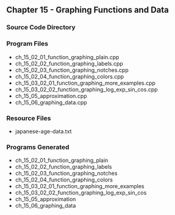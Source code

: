 ## Chapter 15 - Graphing Functions and Data
### Source Code Directory

### Program Files
* ch\_15\_02\_01\_function\_graphing\_plain.cpp
* ch\_15\_02\_02\_function\_graphing\_labels.cpp
* ch\_15\_02\_03\_function\_graphing\_notches.cpp
* ch\_15\_02\_04\_function\_graphing\_colors.cpp
* ch\_15\_03\_02\_01\_function\_graphing\_more\_examples.cpp
* ch\_15\_03\_02\_02\_function\_graphing\_log\_exp\_sin\_cos.cpp
* ch\_15\_05\_approximation.cpp
* ch\_15\_06\_graphing\_data.cpp 

### Resource Files
* japanese-age-data.txt

### Programs Generated
* ch\_15\_02\_01\_function\_graphing\_plain
* ch\_15\_02\_02\_function\_graphing\_labels
* ch\_15\_02\_03\_function\_graphing\_notches
* ch\_15\_02\_04\_function\_graphing\_colors
* ch\_15\_03\_02\_01\_function\_graphing\_more\_examples
* ch\_15\_03\_02\_02\_function\_graphing\_log\_exp\_sin\_cos
* ch\_15\_05\_approximation
* ch\_15\_06\_graphing\_data
